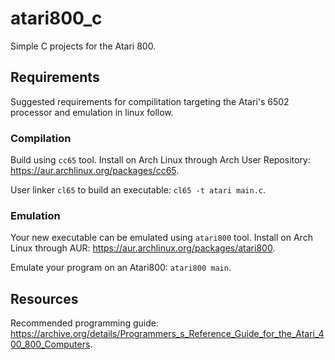 # atari800_c
Simple C projects for the Atari 800.

## Requirements
Suggested requirements for compilitation targeting the Atari's 6502 processor and emulation in linux follow.

### Compilation
Build using `cc65` tool. Install on Arch Linux through Arch User Repository: https://aur.archlinux.org/packages/cc65.

User linker `cl65` to build an executable: `cl65 -t atari main.c`.

### Emulation
Your new executable can be emulated using `atari800` tool. Install on Arch Linux through AUR: https://aur.archlinux.org/packages/atari800.

Emulate your program on an Atari800: `atari800 main`.

## Resources
Recommended programming guide: https://archive.org/details/Programmers_s_Reference_Guide_for_the_Atari_400_800_Computers.